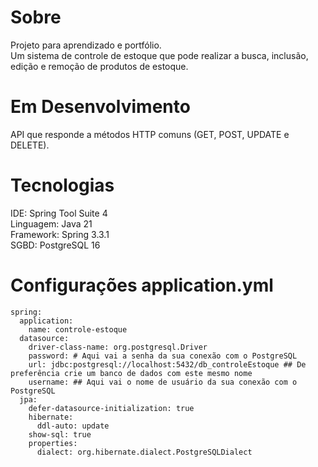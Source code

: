 # Sobre
Projeto para aprendizado e portfólio. <br>
Um sistema de controle de estoque que pode realizar a busca, inclusão, edição e remoção de produtos de estoque. <br>

# Em Desenvolvimento
API que responde a métodos HTTP comuns (GET, POST, UPDATE e DELETE). <br>

# Tecnologias
IDE: Spring Tool Suite 4 <br>
Linguagem: Java 21 <br>
Framework: Spring 3.3.1 <br>
SGBD: PostgreSQL 16 <br>

# Configurações application.yml
```
spring:
  application:
    name: controle-estoque
  datasource:
    driver-class-name: org.postgresql.Driver
    password: # Aqui vai a senha da sua conexão com o PostgreSQL
    url: jdbc:postgresql://localhost:5432/db_controleEstoque ## De preferência crie um banco de dados com este mesmo nome
    username: ## Aqui vai o nome de usuário da sua conexão com o PostgreSQL 
  jpa:
    defer-datasource-initialization: true
    hibernate:
      ddl-auto: update
    show-sql: true
    properties:
      dialect: org.hibernate.dialect.PostgreSQLDialect
```

